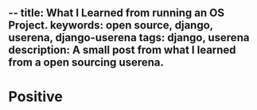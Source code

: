 --
title: What I Learned from running an OS Project.
keywords: open source, django, userena, django-userena
tags: django, userena
description: A small post from what I learned from a open sourcing userena.
--


# Positive